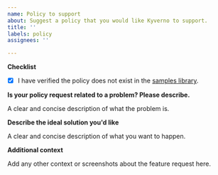 ```yaml
---
name: Policy to support
about: Suggest a policy that you would like Kyverno to support.
title: ''
labels: policy
assignees: ''

---
```


<!--  Please use this template to describe a new policy that you would like Kyverno to support-->

**Checklist**

<!-- Put an `x` in the boxes that apply to indicate you have done these things. -->

- [x] I have verified the policy does not exist in the [samples library](https://kyverno.io/policies/).

**Is your policy request related to a problem? Please describe.**

A clear and concise description of what the problem is.

**Describe the ideal solution you'd like**

A clear and concise description of what you want to happen.

**Additional context**

Add any other context or screenshots about the feature request here.
